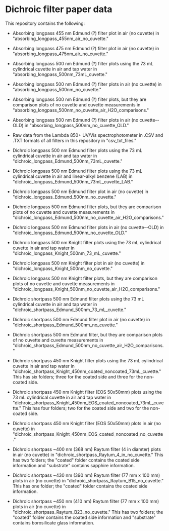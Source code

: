 # Dichroic filter paper data 

This repository contains the following:

- Absorbing longpass 455 nm Edmund (?) filter plot in air (no cuvette) in "absorbing_longpass_455nm_air_no_cuvette."

- Absorbing longpass 475 nm Edmund (?) filter plot in air (no cuvette) in "absorbing_longpass_475nm_air_no_cuvette."

- Absorbing longpass 500 nm Edmund (?) filter plots using the 73 mL cylindrical cuvette in air and tap water in "absorbing_longpass_500nm_73mL_cuvette."

- Absorbing longpass 500 nm Edmund (?) filter plots in air (no cuvette) in "absorbing_longpass_500nm_no_cuvette."

- Absorbing longpass 500 nm Edmund (?) filter plots, but they are comparison plots of no cuvette and cuvette measurements in "absorbing_longpass_500nm_no_cuvette_air_H2O_comparisons."

- Absorbing longpass 500 nm Edmund (?) filter plots in air (no cuvette--OLD) in "absorbing_longpass_500nm_no_cuvette_OLD."

- Raw data from the Lambda 850+ UV/Vis spectrophotometer in .CSV and .TXT formats of all filters in this repository in "csv_txt_files."

- Dichroic longpass 500 nm Edmund filter plots using the 73 mL cylindrical cuvette in air and tap water in "dichroic_longpass_Edmund_500nm_73mL_cuvette."

- Dichroic longpass 500 nm Edmund filter plots using the 73 mL cylindrical cuvette in air and linear-alkyl benzene (LAB) in "dichroic_longpass_Edmund_500nm_73mL_cuvette_LAB."

- Dichroic longpass 500 nm Edmund filter plot in air (no cuvette) in "dichroic_longpass_Edmund_500nm_no_cuvette." 

- Dichroic longpass 500 nm Edmund filter plots, but they are comparison plots of no cuvette and cuvette measurements in "dichroic_longpass_Edmund_500nm_no_cuvette_air_H2O_comparisons."

- Dichroic longpass 500 nm Edmund filter plots in air (no cuvette--OLD) in "dichroic_longpass_Edmund_500nm_no_cuvette_OLD."

- Dichroic longpass 500 nm Knight filter plots using the 73 mL cylindrical cuvette in air and tap water in "dichroic_longpass_Knight_500nm_73_mL_cuvette."

- Dichroic longpass 500 nm Knight filter plot in air (no cuvette) in "dichroic_longpass_Knight_500nm_no_cuvette." 

- Dichroic longpass 500 nm Knight filter plots, but they are comparison plots of no cuvette and cuvette measurements in "dichroic_longpass_Knight_500nm_no_cuvette_air_H2O_comparisons."

- Dichroic shortpass 500 nm Edmund filter plots using the 73 mL cylindrical cuvette in air and tap water in "dichroic_shortpass_Edmund_500nm_73_mL_cuvette." 

- Dichroic shortpass 500 nm Edmund filter plot in air (no cuvette) in "dichroic_shortpass_Edmund_500nm_no_cuvette." 

- Dichroic shortpass 500 nm Edmund filter, but they are comparison plots of no cuvette and cuvette measurements in "dichroic_shortpass_Edmund_500nm_no_cuvette_air_H2O_comparisons."

- Dichroic shortpass 450 nm Knight filter plots using the 73 mL cylindrical cuvette in air and tap water in "dichroic_shortpass_Knight_450nm_coated_noncoated_73mL_cuvette." This has six folders; three for the coated side and three for the non-coated side.

- Dichroic shortpass 450 nm Knight filter (EOS 50x50mm) plots using the 73 mL cylindrical cuvette in air and tap water in "dichroic_shortpass_Knight_450nm_EOS_coated_noncoated_73mL_cuvette." This has four folders; two for the coated side and two for the non-coated side.

- Dichroic shortpass 450 nm Knight filter (EOS 50x50mm) plots in air (no cuvette) in "dichroic_shortpass_Knight_450nm_EOS_coated_noncoated_no_cuvette." 

- Dichroic shortpass ~400 nm (368 nm) Raytum filter (4 in diamter) plots in air (no cuvette) in "dichroic_shortpass_Raytum_4_in_no_cuvette." This has two folders; the "coated" folder contains the coated side information and "substrate" contains sapphire information.

- Dichroic shortpass ~430 nm (390 nm) Raytum filter (77 mm x 100 mm) plots in air (no cuvette) in "dichroic_shortpass_Raytum_B15_no_cuvette." This has one folder; the "coated" folder contains the coated side information.

- Dichroic shortpass ~450 nm (410 nm) Raytum filter (77 mm x 100 mm) plots in air (no cuvette) in "dichroic_shortpass_Raytum_B23_no_cuvette." This has two folders; the "coated" folder contains the coated side information and "substrate" contains borosilicate glass information.
